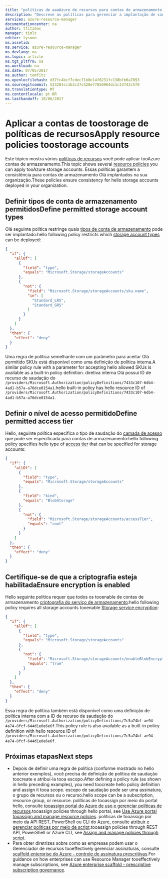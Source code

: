 ```yaml
---
title: "políticas de aaaAzure de recursos para contas de armazenamento | Microsoft Docs"
description: "Descreve as políticas para gerenciar a implantação de saudação de contas de armazenamento do Azure Resource Manager."
services: azure-resource-manager
documentationcenter: na
author: tfitzmac
manager: timlt
editor: tysonn
ms.assetid: 
ms.service: azure-resource-manager
ms.devlang: na
ms.topic: article
ms.tgt_pltfrm: na
ms.workload: na
ms.date: 07/05/2017
ms.author: tomfitz
ms.openlocfilehash: d37fc4bcf7cdec71b0e14f6231fc138bfb6a7893
ms.sourcegitcommit: 523283cc1b3c37c428e77850964dc1c33742c5f0
ms.translationtype: MT
ms.contentlocale: pt-BR
ms.lasthandoff: 10/06/2017
---
```

# <a name="apply-resource-policies-toostorage-accounts"></a><span data-ttu-id="cbf46-103">Aplicar a contas de toostorage de políticas de recursos</span><span class="sxs-lookup"><span data-stu-id="cbf46-103">Apply resource policies toostorage accounts</span></span>
<span data-ttu-id="cbf46-104">Este tópico mostra vários [políticas de recursos](resource-manager-policy.md) você pode aplicar tooAzure contas de armazenamento.</span><span class="sxs-lookup"><span data-stu-id="cbf46-104">This topic shows several [resource policies](resource-manager-policy.md) you can apply tooAzure storage accounts.</span></span> <span data-ttu-id="cbf46-105">Essas políticas garantem a consistência para contas de armazenamento Olá implantados na sua organização.</span><span class="sxs-lookup"><span data-stu-id="cbf46-105">These policies ensure consistency for hello storage accounts deployed in your organization.</span></span> 

## <a name="define-permitted-storage-account-types"></a><span data-ttu-id="cbf46-106">Definir tipos de conta de armazenamento permitidos</span><span class="sxs-lookup"><span data-stu-id="cbf46-106">Define permitted storage account types</span></span>

<span data-ttu-id="cbf46-107">Olá seguinte política restringe quais [tipos de conta de armazenamento](../storage/common/storage-redundancy.md) pode ser implantado:</span><span class="sxs-lookup"><span data-stu-id="cbf46-107">hello following policy restricts which [storage account types](../storage/common/storage-redundancy.md) can be deployed:</span></span>

```json
{
  "if": {
    "allOf": [
      {
        "field": "type",
        "equals": "Microsoft.Storage/storageAccounts"
      },
      {
        "not": {
          "field": "Microsoft.Storage/storageAccounts/sku.name",
          "in": [
            "Standard_LRS",
            "Standard_GRS"
          ]
        }
      }
    ]
  },
  "then": {
    "effect": "deny"
  }
}
```

<span data-ttu-id="cbf46-108">Uma regra de política semelhante com um parâmetro para aceitar Olá permitido SKUs está disponível como uma definição de política interna.</span><span class="sxs-lookup"><span data-stu-id="cbf46-108">A similar policy rule with a parameter for accepting hello allowed SKUs is available as a built-in policy definition.</span></span> <span data-ttu-id="cbf46-109">diretiva interna Olá possui ID de recurso de saudação do `/providers/Microsoft.Authorization/policyDefinitions/7433c107-6db4-4ad1-b57a-a76dce0154a1`.</span><span class="sxs-lookup"><span data-stu-id="cbf46-109">hello built-in policy has hello resource ID of `/providers/Microsoft.Authorization/policyDefinitions/7433c107-6db4-4ad1-b57a-a76dce0154a1`.</span></span> 

## <a name="define-permitted-access-tier"></a><span data-ttu-id="cbf46-110">Definir o nível de acesso permitido</span><span class="sxs-lookup"><span data-stu-id="cbf46-110">Define permitted access tier</span></span>

<span data-ttu-id="cbf46-111">Hello, seguinte política especifica o tipo de saudação do [camada de acesso](../storage/blobs/storage-blob-storage-tiers.md) que pode ser especificada para contas de armazenamento:</span><span class="sxs-lookup"><span data-stu-id="cbf46-111">hello following policy specifies hello type of [access tier](../storage/blobs/storage-blob-storage-tiers.md) that can be specified for storage accounts:</span></span>

```json
{
  "if": {
    "allOf": [
      {
        "field": "type",
        "equals": "Microsoft.Storage/storageAccounts"
      },
      {
        "field": "kind",
        "equals": "BlobStorage"
      },
      {
        "not": {
          "field": "Microsoft.Storage/storageAccounts/accessTier",
          "equals": "cool"
        }
      }
    ]
  },
  "then": {
    "effect": "deny"
  }
}
```

## <a name="ensure-encryption-is-enabled"></a><span data-ttu-id="cbf46-112">Certifique-se de que a criptografia esteja habilitada</span><span class="sxs-lookup"><span data-stu-id="cbf46-112">Ensure encryption is enabled</span></span>

<span data-ttu-id="cbf46-113">Hello seguinte política requer que todos os tooenable de contas de armazenamento [criptografia do serviço de armazenamento](../storage/common/storage-service-encryption.md):</span><span class="sxs-lookup"><span data-stu-id="cbf46-113">hello following policy requires all storage accounts tooenable [Storage service encryption](../storage/common/storage-service-encryption.md):</span></span>

```json
{
  "if": {
    "allOf": [
      {
        "field": "type",
        "equals": "Microsoft.Storage/storageAccounts"
      },
      {
        "not": {
          "field": "Microsoft.Storage/storageAccounts/enableBlobEncryption",
          "equals": "true"
        }
      }
    ]
  },
  "then": {
    "effect": "deny"
  }
}
```

<span data-ttu-id="cbf46-114">Essa regra de política também está disponível como uma definição de política interna com a ID de recurso de saudação do `/providers/Microsoft.Authorization/policyDefinitions/7c5a74bf-ae94-4a74-8fcf-644d1e0e6e6f`.</span><span class="sxs-lookup"><span data-stu-id="cbf46-114">This policy rule is also available as a built-in policy definition with hello resource ID of `/providers/Microsoft.Authorization/policyDefinitions/7c5a74bf-ae94-4a74-8fcf-644d1e0e6e6f`.</span></span>

## <a name="next-steps"></a><span data-ttu-id="cbf46-115">Próximas etapas</span><span class="sxs-lookup"><span data-stu-id="cbf46-115">Next steps</span></span>
* <span data-ttu-id="cbf46-116">Depois de definir uma regra de política (conforme mostrado no hello anterior exemplos), você precisa de definição de política de saudação toocreate e atribuí-la tooa escopo.</span><span class="sxs-lookup"><span data-stu-id="cbf46-116">After defining a policy rule (as shown in hello preceding examples), you need toocreate hello policy definition and assign it tooa scope.</span></span> <span data-ttu-id="cbf46-117">escopo de saudação pode ser uma assinatura, o grupo de recursos ou o recurso.</span><span class="sxs-lookup"><span data-stu-id="cbf46-117">hello scope can be a subscription, resource group, or resource.</span></span> <span data-ttu-id="cbf46-118">políticas de tooassign por meio do portal hello, consulte [tooassign portal do Azure de uso e gerenciar políticas de recursos](resource-manager-policy-portal.md).</span><span class="sxs-lookup"><span data-stu-id="cbf46-118">tooassign policies through hello portal, see [Use Azure portal tooassign and manage resource policies](resource-manager-policy-portal.md).</span></span> <span data-ttu-id="cbf46-119">políticas de tooassign por meio da API REST, PowerShell ou CLI do Azure, consulte [atribuir e gerenciar políticas por meio de script](resource-manager-policy-create-assign.md).</span><span class="sxs-lookup"><span data-stu-id="cbf46-119">tooassign policies through REST API, PowerShell or Azure CLI, see [Assign and manage policies through script](resource-manager-policy-create-assign.md).</span></span> 
* <span data-ttu-id="cbf46-120">Para obter diretrizes sobre como as empresas podem usar o Gerenciador de recursos tooeffectively gerenciar assinaturas, consulte [scaffold enterprise do Azure - controle de assinatura prescritivas](resource-manager-subscription-governance.md).</span><span class="sxs-lookup"><span data-stu-id="cbf46-120">For guidance on how enterprises can use Resource Manager tooeffectively manage subscriptions, see [Azure enterprise scaffold - prescriptive subscription governance](resource-manager-subscription-governance.md).</span></span>

